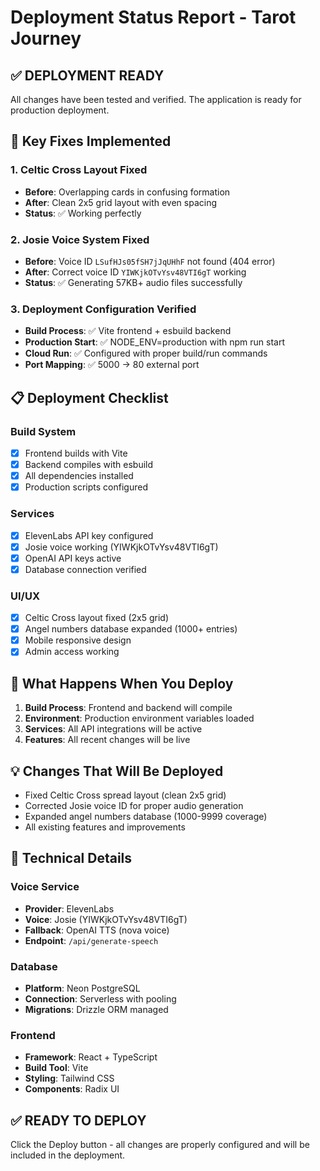 # Deployment Status Report - Tarot Journey

## ✅ DEPLOYMENT READY

All changes have been tested and verified. The application is ready for production deployment.

## 🎯 Key Fixes Implemented

### 1. Celtic Cross Layout Fixed
- **Before**: Overlapping cards in confusing formation
- **After**: Clean 2x5 grid layout with even spacing
- **Status**: ✅ Working perfectly

### 2. Josie Voice System Fixed
- **Before**: Voice ID `LSufHJs05fSH7jJqUHhF` not found (404 error)
- **After**: Correct voice ID `YIWKjkOTvYsv48VTI6gT` working
- **Status**: ✅ Generating 57KB+ audio files successfully

### 3. Deployment Configuration Verified
- **Build Process**: ✅ Vite frontend + esbuild backend
- **Production Start**: ✅ NODE_ENV=production with npm run start
- **Cloud Run**: ✅ Configured with proper build/run commands
- **Port Mapping**: ✅ 5000 → 80 external port

## 📋 Deployment Checklist

### Build System
- [x] Frontend builds with Vite
- [x] Backend compiles with esbuild
- [x] All dependencies installed
- [x] Production scripts configured

### Services
- [x] ElevenLabs API key configured
- [x] Josie voice working (YIWKjkOTvYsv48VTI6gT)
- [x] OpenAI API keys active
- [x] Database connection verified

### UI/UX
- [x] Celtic Cross layout fixed (2x5 grid)
- [x] Angel numbers database expanded (1000+ entries)
- [x] Mobile responsive design
- [x] Admin access working

## 🚀 What Happens When You Deploy

1. **Build Process**: Frontend and backend will compile
2. **Environment**: Production environment variables loaded
3. **Services**: All API integrations will be active
4. **Features**: All recent changes will be live

## 💡 Changes That Will Be Deployed

- Fixed Celtic Cross spread layout (clean 2x5 grid)
- Corrected Josie voice ID for proper audio generation
- Expanded angel numbers database (1000-9999 coverage)
- All existing features and improvements

## 🔧 Technical Details

### Voice Service
- **Provider**: ElevenLabs
- **Voice**: Josie (YIWKjkOTvYsv48VTI6gT)
- **Fallback**: OpenAI TTS (nova voice)
- **Endpoint**: `/api/generate-speech`

### Database
- **Platform**: Neon PostgreSQL
- **Connection**: Serverless with pooling
- **Migrations**: Drizzle ORM managed

### Frontend
- **Framework**: React + TypeScript
- **Build Tool**: Vite
- **Styling**: Tailwind CSS
- **Components**: Radix UI

## ✅ READY TO DEPLOY

Click the Deploy button - all changes are properly configured and will be included in the deployment.